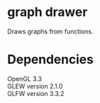 # graph drawer
Draws graphs from functions.

# Dependencies
OpenGL 3.3  
GLEW version 2.1.0  
GLFW version 3.3.2  
